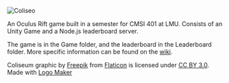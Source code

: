 ![Coliseo](https://cdn.rawgit.com/lmucs/Coliseo/master/logo.svg)

An Oculus Rift game built in a semester for CMSI 401 at LMU. Consists of an Unity Game and a Node.js leaderboard server.

The game is in the Game folder, and the leaderboard in the Leaderboard folder. More specific information can be found on the [wiki](https://github.com/lmucs/Coliseo/wiki).

Coliseum graphic by [Freepik](http://www.freepik.com/) from [Flaticon](http://www.flaticon.com) is licensed under [CC BY 3.0](http://creativecommons.org/licenses/by/3.0/ "Creative Commons BY 3.0"). Made with [Logo Maker](http://logomakr.com "Logo Maker")
